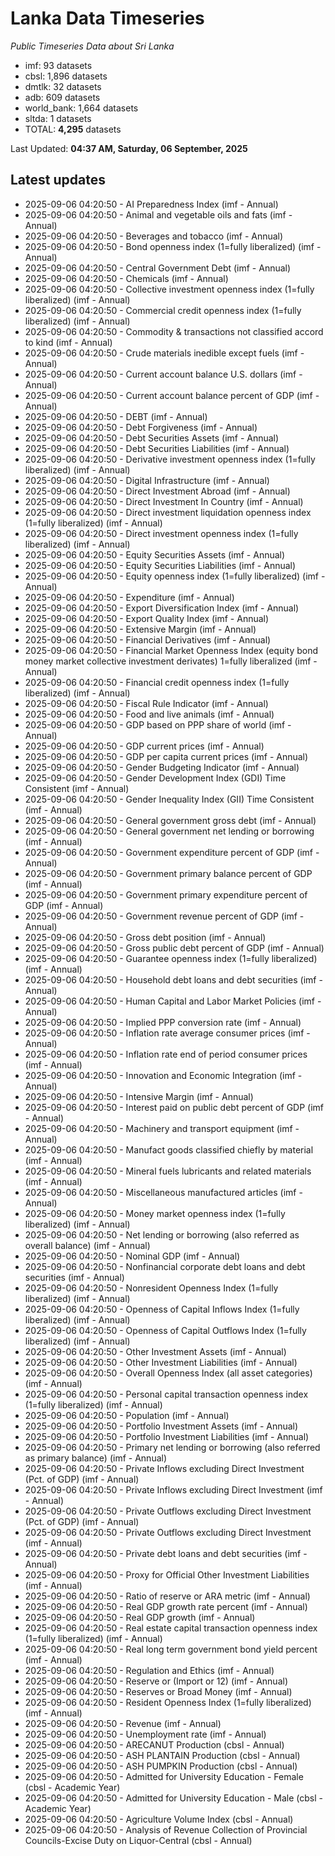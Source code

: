# Lanka Data Timeseries
*Public Timeseries Data about Sri Lanka*

* imf: 93 datasets
* cbsl: 1,896 datasets
* dmtlk: 32 datasets
* adb: 609 datasets
* world_bank: 1,664 datasets
* sltda: 1 datasets
* TOTAL: **4,295** datasets

Last Updated: **04:37 AM, Saturday, 06 September, 2025**

## Latest updates

* 2025-09-06 04:20:50 - AI Preparedness Index (imf - Annual)
* 2025-09-06 04:20:50 - Animal and vegetable oils and fats (imf - Annual)
* 2025-09-06 04:20:50 - Beverages and tobacco (imf - Annual)
* 2025-09-06 04:20:50 - Bond openness index (1=fully liberalized) (imf - Annual)
* 2025-09-06 04:20:50 - Central Government Debt (imf - Annual)
* 2025-09-06 04:20:50 - Chemicals (imf - Annual)
* 2025-09-06 04:20:50 - Collective investment openness index (1=fully liberalized) (imf - Annual)
* 2025-09-06 04:20:50 - Commercial credit openness index (1=fully liberalized) (imf - Annual)
* 2025-09-06 04:20:50 - Commodity & transactions not classified accord to kind (imf - Annual)
* 2025-09-06 04:20:50 - Crude materials inedible except fuels (imf - Annual)
* 2025-09-06 04:20:50 - Current account balance U.S. dollars (imf - Annual)
* 2025-09-06 04:20:50 - Current account balance percent of GDP (imf - Annual)
* 2025-09-06 04:20:50 - DEBT (imf - Annual)
* 2025-09-06 04:20:50 - Debt Forgiveness (imf - Annual)
* 2025-09-06 04:20:50 - Debt Securities Assets (imf - Annual)
* 2025-09-06 04:20:50 - Debt Securities Liabilities (imf - Annual)
* 2025-09-06 04:20:50 - Derivative investment openness index (1=fully liberalized) (imf - Annual)
* 2025-09-06 04:20:50 - Digital Infrastructure (imf - Annual)
* 2025-09-06 04:20:50 - Direct Investment Abroad (imf - Annual)
* 2025-09-06 04:20:50 - Direct Investment In Country (imf - Annual)
* 2025-09-06 04:20:50 - Direct investment liquidation openness index (1=fully liberalized) (imf - Annual)
* 2025-09-06 04:20:50 - Direct investment openness index (1=fully liberalized) (imf - Annual)
* 2025-09-06 04:20:50 - Equity Securities Assets (imf - Annual)
* 2025-09-06 04:20:50 - Equity Securities Liabilities (imf - Annual)
* 2025-09-06 04:20:50 - Equity openness index (1=fully liberalized) (imf - Annual)
* 2025-09-06 04:20:50 - Expenditure (imf - Annual)
* 2025-09-06 04:20:50 - Export Diversification Index (imf - Annual)
* 2025-09-06 04:20:50 - Export Quality Index (imf - Annual)
* 2025-09-06 04:20:50 - Extensive Margin (imf - Annual)
* 2025-09-06 04:20:50 - Financial Derivatives (imf - Annual)
* 2025-09-06 04:20:50 - Financial Market Openness Index (equity bond money market collective investment derivates) 1=fully liberalized (imf - Annual)
* 2025-09-06 04:20:50 - Financial credit openness index (1=fully liberalized) (imf - Annual)
* 2025-09-06 04:20:50 - Fiscal Rule Indicator (imf - Annual)
* 2025-09-06 04:20:50 - Food and live animals (imf - Annual)
* 2025-09-06 04:20:50 - GDP based on PPP share of world (imf - Annual)
* 2025-09-06 04:20:50 - GDP current prices (imf - Annual)
* 2025-09-06 04:20:50 - GDP per capita current prices (imf - Annual)
* 2025-09-06 04:20:50 - Gender Budgeting Indicator (imf - Annual)
* 2025-09-06 04:20:50 - Gender Development Index (GDI) Time Consistent (imf - Annual)
* 2025-09-06 04:20:50 - Gender Inequality Index (GII) Time Consistent (imf - Annual)
* 2025-09-06 04:20:50 - General government gross debt (imf - Annual)
* 2025-09-06 04:20:50 - General government net lending or borrowing (imf - Annual)
* 2025-09-06 04:20:50 - Government expenditure percent of GDP (imf - Annual)
* 2025-09-06 04:20:50 - Government primary balance percent of GDP (imf - Annual)
* 2025-09-06 04:20:50 - Government primary expenditure percent of GDP (imf - Annual)
* 2025-09-06 04:20:50 - Government revenue percent of GDP (imf - Annual)
* 2025-09-06 04:20:50 - Gross debt position (imf - Annual)
* 2025-09-06 04:20:50 - Gross public debt percent of GDP (imf - Annual)
* 2025-09-06 04:20:50 - Guarantee openness index (1=fully liberalized) (imf - Annual)
* 2025-09-06 04:20:50 - Household debt loans and debt securities (imf - Annual)
* 2025-09-06 04:20:50 - Human Capital and Labor Market Policies (imf - Annual)
* 2025-09-06 04:20:50 - Implied PPP conversion rate (imf - Annual)
* 2025-09-06 04:20:50 - Inflation rate average consumer prices (imf - Annual)
* 2025-09-06 04:20:50 - Inflation rate end of period consumer prices (imf - Annual)
* 2025-09-06 04:20:50 - Innovation and Economic Integration (imf - Annual)
* 2025-09-06 04:20:50 - Intensive Margin (imf - Annual)
* 2025-09-06 04:20:50 - Interest paid on public debt percent of GDP (imf - Annual)
* 2025-09-06 04:20:50 - Machinery and transport equipment (imf - Annual)
* 2025-09-06 04:20:50 - Manufact goods classified chiefly by material (imf - Annual)
* 2025-09-06 04:20:50 - Mineral fuels lubricants and related materials (imf - Annual)
* 2025-09-06 04:20:50 - Miscellaneous manufactured articles (imf - Annual)
* 2025-09-06 04:20:50 - Money market openness index (1=fully liberalized) (imf - Annual)
* 2025-09-06 04:20:50 - Net lending or borrowing (also referred as overall balance) (imf - Annual)
* 2025-09-06 04:20:50 - Nominal GDP (imf - Annual)
* 2025-09-06 04:20:50 - Nonfinancial corporate debt loans and debt securities (imf - Annual)
* 2025-09-06 04:20:50 - Nonresident Openness Index (1=fully liberalized) (imf - Annual)
* 2025-09-06 04:20:50 - Openness of Capital Inflows Index (1=fully liberalized) (imf - Annual)
* 2025-09-06 04:20:50 - Openness of Capital Outflows Index (1=fully liberalized) (imf - Annual)
* 2025-09-06 04:20:50 - Other Investment Assets (imf - Annual)
* 2025-09-06 04:20:50 - Other Investment Liabilities (imf - Annual)
* 2025-09-06 04:20:50 - Overall Openness Index (all asset categories) (imf - Annual)
* 2025-09-06 04:20:50 - Personal capital transaction openness index (1=fully liberalized) (imf - Annual)
* 2025-09-06 04:20:50 - Population (imf - Annual)
* 2025-09-06 04:20:50 - Portfolio Investment Assets (imf - Annual)
* 2025-09-06 04:20:50 - Portfolio Investment Liabilities (imf - Annual)
* 2025-09-06 04:20:50 - Primary net lending or borrowing (also referred as primary balance) (imf - Annual)
* 2025-09-06 04:20:50 - Private Inflows excluding Direct Investment (Pct. of GDP) (imf - Annual)
* 2025-09-06 04:20:50 - Private Inflows excluding Direct Investment (imf - Annual)
* 2025-09-06 04:20:50 - Private Outflows excluding Direct Investment (Pct. of GDP) (imf - Annual)
* 2025-09-06 04:20:50 - Private Outflows excluding Direct Investment (imf - Annual)
* 2025-09-06 04:20:50 - Private debt loans and debt securities (imf - Annual)
* 2025-09-06 04:20:50 - Proxy for Official Other Investment Liabilities (imf - Annual)
* 2025-09-06 04:20:50 - Ratio of reserve or ARA metric (imf - Annual)
* 2025-09-06 04:20:50 - Real GDP growth rate percent (imf - Annual)
* 2025-09-06 04:20:50 - Real GDP growth (imf - Annual)
* 2025-09-06 04:20:50 - Real estate capital transaction openness index (1=fully liberalized) (imf - Annual)
* 2025-09-06 04:20:50 - Real long term government bond yield percent (imf - Annual)
* 2025-09-06 04:20:50 - Regulation and Ethics (imf - Annual)
* 2025-09-06 04:20:50 - Reserve or (Import or 12) (imf - Annual)
* 2025-09-06 04:20:50 - Reserves or Broad Money (imf - Annual)
* 2025-09-06 04:20:50 - Resident Openness Index (1=fully liberalized) (imf - Annual)
* 2025-09-06 04:20:50 - Revenue (imf - Annual)
* 2025-09-06 04:20:50 - Unemployment rate (imf - Annual)
* 2025-09-06 04:20:50 - ARECANUT Production (cbsl - Annual)
* 2025-09-06 04:20:50 - ASH PLANTAIN Production (cbsl - Annual)
* 2025-09-06 04:20:50 - ASH PUMPKIN Production (cbsl - Annual)
* 2025-09-06 04:20:50 - Admitted for University Education - Female (cbsl - Academic Year)
* 2025-09-06 04:20:50 - Admitted for University Education - Male (cbsl - Academic Year)
* 2025-09-06 04:20:50 - Agriculture Volume Index (cbsl - Annual)
* 2025-09-06 04:20:50 - Analysis of Revenue Collection of Provincial Councils-Excise Duty on Liquor-Central (cbsl - Annual)